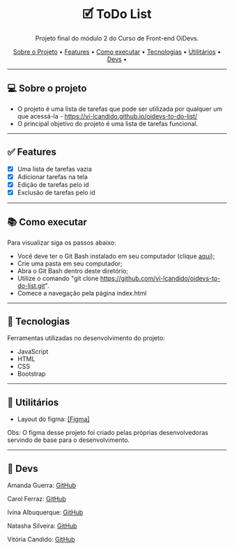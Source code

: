 <h1 align="center">🗹 ToDo List</h1>

<p align="center">Projeto final do módulo 2 do Curso de Front-end OiDevs. </p>

<p align="center">
  <a href="#computer-sobre-o-projeto">Sobre o Projeto</a> •
  <a href="#white_check_mark-features">Features</a> •
  <a href="#books-como-executar">Como executar</a> •
  <a href="#hammer-tecnologias">Tecnologias</a> •
  <a href="#hammer-utilitários">Utilitários</a> •
   <a href="#rocket-devs">Devs</a> •
</p>

---

## :computer: Sobre o projeto

- O projeto é uma lista de tarefas que pode ser utilizada por qualquer um que acessá-la - https://vi-lcandido.github.io/oidevs-to-do-list/
- O principal objetivo do projeto é uma lista de tarefas funcional.

---

## :white_check_mark: Features
- [x] Uma lista de tarefas vazia
- [x] Adicionar tarefas na tela
- [x] Edição de tarefas pelo id
- [x] Exclusão de tarefas pelo id

---

## :books: Como executar

Para visualizar siga os passos abaixo: 
- Você deve ter o Git Bash instalado em seu computador (clique <a href="https://git-scm.com/download/win">aqui</a>);
- Crie uma pasta em seu computador;
- Abra o Git Bash dentro deste diretório;
- Utilize o comando "git clone https://github.com/vi-lcandido/oidevs-to-do-list.git".
- Comece a navegação pela página index.html

---

## :hammer: Tecnologias

Ferramentas utilizadas no desenvolvimento do projeto:
- JavaScript
- HTML
- CSS
- Bootstrap

---

## :hammer: Utilitários

- Layout do figma: <a href="https://www.figma.com/file/xJayderpYiZp3eaPx8Xoxs/To-do-OiDevs?node-id=0%3A1&t=bMeWULgXxLTagCH5-0" >[Figma]</a> 

Obs: O figma desse projeto foi criado pelas próprias desenvolvedoras servindo de base para o desenvolvimento.

---

## :rocket: Devs
  <p>Amanda Guerra:  <a href="https://github.com/amaendoas">GitHub</a></p>
  <p>Carol Ferraz: <a href="https://github.com/carolferraz">GitHub</b></sub></a><p> 
   <p>Ivina Albuquerque: <a href="https://github.com/Ivina-als">GitHub</b></sub></a><p> 
  <p>Natasha Silveira: <a href="https://github.com/natashasilveira">GitHub</b></sub></a></p>
  <p>Vitória Candido: <a href="https://github.com/vi-lcandido">GitHub</b></sub></a><p>
